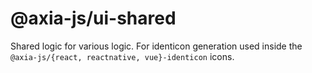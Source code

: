# @axia-js/ui-shared

Shared logic for various logic. For identicon generation used inside the `@axia-js/{react, reactnative, vue}-identicon` icons.
